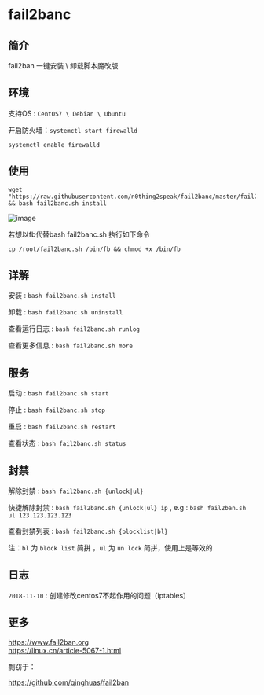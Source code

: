 # fail2banc
简介
---
fail2ban 一键安装 \ 卸载脚本魔改版

环境
---
支持OS : `CentOS7 \ Debian \ Ubuntu` 

开启防火墙：`systemctl start firewalld`

`systemctl enable firewalld`

使用
---
```
wget "https://raw.githubusercontent.com/n0thing2speak/fail2banc/master/fail2banc.sh" && bash fail2banc.sh install
```
![image](https://i.loli.net/2018/02/15/5a8533967e7f1.png)

若想以fb代替bash fail2banc.sh 执行如下命令

`cp /root/fail2banc.sh /bin/fb && chmod +x /bin/fb` 

详解
---
安装 : `bash fail2banc.sh install`

卸载 : `bash fail2banc.sh uninstall`

查看运行日志 : `bash fail2banc.sh runlog`

查看更多信息 : `bash fail2banc.sh more`

服务
---
启动 : `bash fail2banc.sh start`

停止 : `bash fail2banc.sh stop`

重启 : `bash fail2banc.sh restart`

查看状态 : `bash fail2banc.sh status`

封禁
---
解除封禁 : `bash fail2banc.sh {unlock|ul}`

快捷解除封禁 : `bash fail2banc.sh {unlock|ul} ip` , e.g : `bash fail2ban.sh ul 123.123.123.123`

查看封禁列表 : `bash fail2banc.sh {blocklist|bl}`

注：`bl` 为 `block list` 简拼 ，`ul` 为 `un lock` 简拼，使用上是等效的

日志
---
`2018-11-10` : 创建修改centos7不起作用的问题（iptables）

更多
---
https://www.fail2ban.org  
https://linux.cn/article-5067-1.html

剽窃于：

https://github.com/qinghuas/fail2ban

